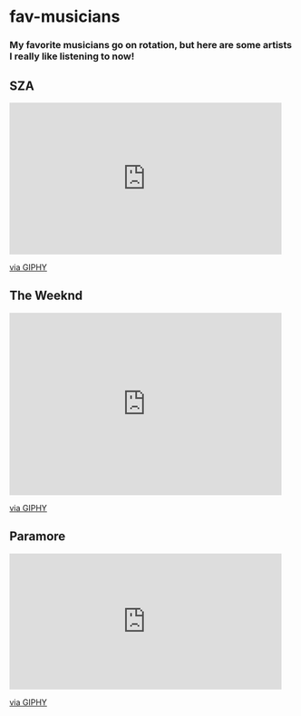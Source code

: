 # fav-musicians

<h3>My favorite musicians go on rotation, but here are some artists I really like listening to now!</h3>

## SZA
<iframe src="https://giphy.com/embed/4jZk3eOiJTj3qByXXJ" width="480" height="268" frameBorder="0" class="giphy-embed" allowFullScreen></iframe><p><a href="https://giphy.com/gifs/snl-saturday-night-live-season-48-4jZk3eOiJTj3qByXXJ">via GIPHY</a></p>

## The Weeknd
<iframe src="https://giphy.com/embed/Flgn4T7n6ijXIaP3nK" width="480" height="322" frameBorder="0" class="giphy-embed" allowFullScreen></iframe><p><a href="https://giphy.com/gifs/theweeknd-the-weeknd-take-my-breath-Flgn4T7n6ijXIaP3nK">via GIPHY</a></p>

## Paramore
<iframe src="https://giphy.com/embed/EPEoHM70HZLEc" width="480" height="240" frameBorder="0" class="giphy-embed" allowFullScreen></iframe><p><a href="https://giphy.com/gifs/paramore-3d-hayley-williams-EPEoHM70HZLEc">via GIPHY</a></p>

